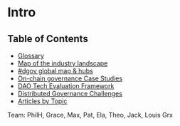 # Intro

## Table of Contents

* [Glossary](https://wiki.dgov.foundation/resources/glossary)​
* [Map of the industry landscape](https://wiki.dgov.foundation/resources/dgov-industry-landscape)
* [\#dgov global map & hubs](https://wiki.dgov.foundation/resources/map-of-the-industry-landscape)​
* [On-chain governance Case Studies](https://wiki.dgov.foundation/resources/protocol-governance-case-studies)​
* [DAO Tech Evaluation Framework](https://wiki.dgov.foundation/resources/dao-infrastructure-interoperability)​
* [Distributed Governance Challenges](https://wiki.dgov.foundation/resources/distributed-governance-challenges)​
* [Articles by Topic](https://wiki.dgov.foundation/resources/articles-by-topic-1)​

Team: PhilH, Grace, Max, Pat, Ela, Theo, Jack, Louis Grx

